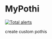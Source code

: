 # MyPothi

[![Total alerts](https://img.shields.io/lgtm/alerts/g/KhalisIncubator/MyPothi.svg?logo=lgtm&logoWidth=18)](https://lgtm.com/projects/g/KhalisIncubator/MyPothi/alerts/)

create custom pothis